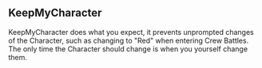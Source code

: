 ## KeepMyCharacter
KeepMyCharacter does what you expect, it prevents unprompted changes of the Character, such as changing to "Red" when entering Crew Battles. The only time the Character should change is when you yourself change them.
